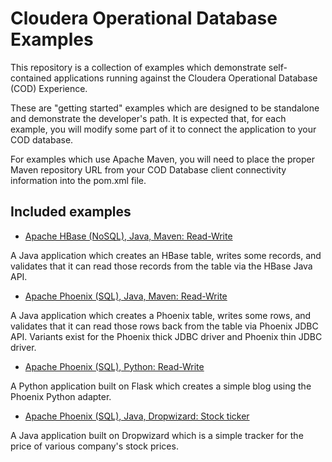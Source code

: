 # Cloudera Operational Database Examples

This repository is a collection of examples which demonstrate self-contained applications
running against the Cloudera Operational Database (COD) Experience.

These are "getting started" examples which are designed to be standalone and demonstrate
the developer's path. It is expected that, for each example, you will modify some part
of it to connect the application to your COD database.

For examples which use Apache Maven, you will need to place the proper Maven repository
URL from your COD Database client connectivity information into the pom.xml file.

## Included examples

* [Apache HBase (NoSQL), Java, Maven: Read-Write](hbase-read-write/README.md)

A Java application which creates an HBase table, writes some records, and validates that
it can read those records from the table via the HBase Java API.

* [Apache Phoenix (SQL), Java, Maven: Read-Write](phoenix-read-write/README.md)

A Java application which creates a Phoenix table, writes some rows, and validates that
it can read those rows back from the table via Phoenix JDBC API. Variants exist for the
Phoenix thick JDBC driver and Phoenix thin JDBC driver.

* [Apache Phoenix (SQL), Python: Read-Write](phoenixdb-read-write/README.md)

A Python application built on Flask which creates a simple blog using the Phoenix
Python adapter.

* [Apache Phoenix (SQL), Java, Dropwizard: Stock ticker](phoenix-stock-ticker/README.md)

A Java application built on Dropwizard which is a simple tracker for the price of
various company's stock prices.
